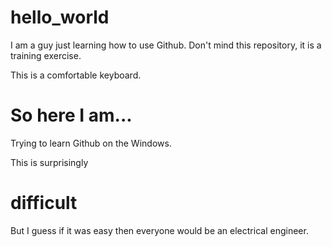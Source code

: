 # hello_world
I am a guy just learning how to use Github. Don't mind this repository, it is a training exercise.

This is a comfortable keyboard.

# So here I am...

Trying to learn Github on the Windows.

This is surprisingly

# difficult

But I guess if it was easy then everyone would be an electrical engineer.
